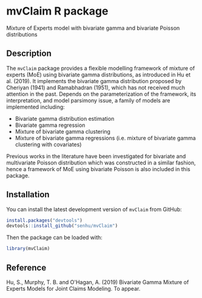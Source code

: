 
<!-- README.md is generated from README.Rmd. Please edit that file -->
mvClaim R package
=================

Mixture of Experts model with bivariate gamma and bivariate Poisson distributions

Description
-----------

The `mvClaim` package provides a flexible modelling framework of mixture of experts (MoE) using bivariate gamma distributions, as introduced in Hu et al. (2019). It implements the bivariate gamma distribution proposed by Cheriyan (1941) and Ramabhadran (1951), which has not received much attention in the past. Depends on the parameterization of the framework, its interpretation, and model parsimony issue, a family of models are implemented including:

-   Bivariate gamma distribution estimation
-   Bivariate gamma regression
-   Mixture of bivariate gamma clustering
-   Mixture of bivariate gamma regressions (i.e. mixture of bivariate gamma clustering with covariates)

Previous works in the literature have been investigated for bivariate and multivariate Poisson distribution which was constructed in a similar fashion, hence a framework of MoE using bivariate Poisson is also included in this package.

Installation
------------

You can install the latest development version of `mvClaim` from GitHub:

``` r
install.packages("devtools")
devtools::install_github("senhu/mvClaim")
```

Then the package can be loaded with:

``` r
library(mvClaim)
```

Reference
---------

Hu, S., Murphy, T. B. and O'Hagan, A. (2019) Bivariate Gamma Mixture of Experts Models for Joint Claims Modeling. To appear.
